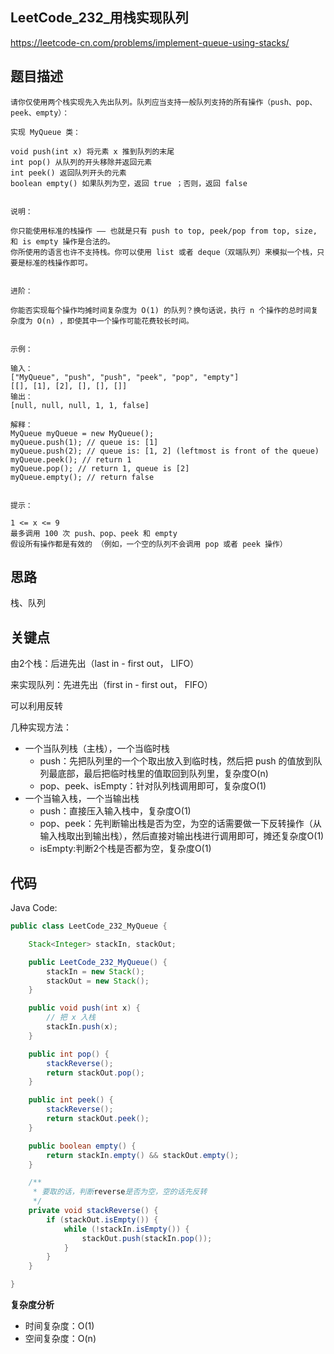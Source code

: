
## LeetCode_232_用栈实现队列

https://leetcode-cn.com/problems/implement-queue-using-stacks/

## 题目描述

```
请你仅使用两个栈实现先入先出队列。队列应当支持一般队列支持的所有操作（push、pop、peek、empty）：

实现 MyQueue 类：

void push(int x) 将元素 x 推到队列的末尾
int pop() 从队列的开头移除并返回元素
int peek() 返回队列开头的元素
boolean empty() 如果队列为空，返回 true ；否则，返回 false
 

说明：

你只能使用标准的栈操作 —— 也就是只有 push to top, peek/pop from top, size, 和 is empty 操作是合法的。
你所使用的语言也许不支持栈。你可以使用 list 或者 deque（双端队列）来模拟一个栈，只要是标准的栈操作即可。
 

进阶：

你能否实现每个操作均摊时间复杂度为 O(1) 的队列？换句话说，执行 n 个操作的总时间复杂度为 O(n) ，即使其中一个操作可能花费较长时间。
 

示例：

输入：
["MyQueue", "push", "push", "peek", "pop", "empty"]
[[], [1], [2], [], [], []]
输出：
[null, null, null, 1, 1, false]

解释：
MyQueue myQueue = new MyQueue();
myQueue.push(1); // queue is: [1]
myQueue.push(2); // queue is: [1, 2] (leftmost is front of the queue)
myQueue.peek(); // return 1
myQueue.pop(); // return 1, queue is [2]
myQueue.empty(); // return false
 

提示：

1 <= x <= 9
最多调用 100 次 push、pop、peek 和 empty
假设所有操作都是有效的 （例如，一个空的队列不会调用 pop 或者 peek 操作）

```

## 思路

栈、队列

## 关键点

由2个栈：后进先出（last in - first out， LIFO）

来实现队列：先进先出（first in - first out， FIFO）

可以利用反转

几种实现方法：
- 一个当队列栈（主栈），一个当临时栈
  - push：先把队列里的一个个取出放入到临时栈，然后把 push 的值放到队列最底部，最后把临时栈里的值取回到队列里，复杂度O(n)
  - pop、peek、isEmpty：针对队列栈调用即可，复杂度O(1)
- 一个当输入栈，一个当输出栈
  - push：直接压入输入栈中，复杂度O(1)
  - pop、peek：先判断输出栈是否为空，为空的话需要做一下反转操作（从输入栈取出到输出栈），然后直接对输出栈进行调用即可，摊还复杂度O(1)
  - isEmpty:判断2个栈是否都为空，复杂度O(1)

## 代码

Java Code:

``` java
public class LeetCode_232_MyQueue {

    Stack<Integer> stackIn, stackOut;

    public LeetCode_232_MyQueue() {
        stackIn = new Stack();
        stackOut = new Stack();
    }

    public void push(int x) {
        // 把 x 入栈
        stackIn.push(x);
    }

    public int pop() {
        stackReverse();
        return stackOut.pop();
    }

    public int peek() {
        stackReverse();
        return stackOut.peek();
    }

    public boolean empty() {
        return stackIn.empty() && stackOut.empty();
    }

    /**
     * 要取的话，判断reverse是否为空，空的话先反转
     */
    private void stackReverse() {
        if (stackOut.isEmpty()) {
            while (!stackIn.isEmpty()) {
                stackOut.push(stackIn.pop());
            }
        }
    }

}
```



**复杂度分析**

- 时间复杂度：O(1)
- 空间复杂度：O(n)


